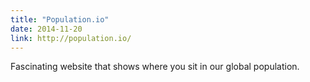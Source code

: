 ```yaml
---
title: "Population.io"
date: 2014-11-20
link: http://population.io/
---
```

 Fascinating website that shows where you sit in our global population.
